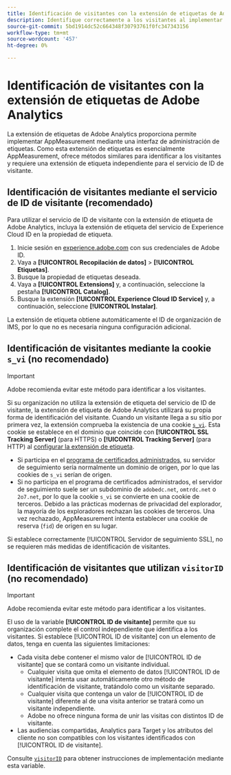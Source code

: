 ```yaml
---
title: Identificación de visitantes con la extensión de etiquetas de Adobe Analytics
description: Identifique correctamente a los visitantes al implementar la extensión de etiquetas de Adobe Analytics.
source-git-commit: 5bd1914dc52c664348f30793761f0fc347343156
workflow-type: tm+mt
source-wordcount: '457'
ht-degree: 0%

---
```


# Identificación de visitantes con la extensión de etiquetas de Adobe Analytics

La extensión de etiquetas de Adobe Analytics proporciona permite implementar AppMeasurement mediante una interfaz de administración de etiquetas. Como esta extensión de etiquetas es esencialmente AppMeasurement, ofrece métodos similares para identificar a los visitantes y requiere una extensión de etiqueta independiente para el servicio de ID de visitante.

## Identificación de visitantes mediante el servicio de ID de visitante (recomendado)

Para utilizar el servicio de ID de visitante con la extensión de etiqueta de Adobe Analytics, incluya la extensión de etiqueta del servicio de Experience Cloud ID en la propiedad de etiqueta.

1. Inicie sesión en [experience.adobe.com](https://experience.adobe.com) con sus credenciales de Adobe ID.
1. Vaya a **[!UICONTROL Recopilación de datos]** > **[!UICONTROL Etiquetas]**.
1. Busque la propiedad de etiquetas deseada.
1. Vaya a **[!UICONTROL Extensions]** y, a continuación, seleccione la pestaña **[!UICONTROL Catalog]**.
1. Busque la extensión **[!UICONTROL Experience Cloud ID Service]** y, a continuación, seleccione **[!UICONTROL Instalar]**.

La extensión de etiqueta obtiene automáticamente el ID de organización de IMS, por lo que no es necesaria ninguna configuración adicional.

## Identificación de visitantes mediante la cookie `s_vi` (no recomendado)

>[!IMPORTANT]
>
>Adobe recomienda evitar este método para identificar a los visitantes.

Si su organización no utiliza la extensión de etiqueta del servicio de ID de visitante, la extensión de etiqueta de Adobe Analytics utilizará su propia forma de identificación del visitante. Cuando un visitante llega a su sitio por primera vez, la extensión comprueba la existencia de una cookie [`s_vi`](https://experienceleague.adobe.com/en/docs/core-services/interface/data-collection/cookies/analytics). Esta cookie se establece en el dominio que coincide con **[!UICONTROL SSL Tracking Server]** (para HTTPS) o **[!UICONTROL Tracking Server]** (para HTTP) al [configurar la extensión de etiqueta](https://experienceleague.adobe.com/en/docs/experience-platform/tags/extensions/client/analytics/overview).

* Si participa en el [programa de certificados administrados](https://experienceleague.adobe.com/en/docs/core-services/interface/data-collection/adobe-managed-cert), su servidor de seguimiento sería normalmente un dominio de origen, por lo que las cookies de `s_vi` serían de origen.
* Si no participa en el programa de certificados administrados, el servidor de seguimiento suele ser un subdominio de `adobedc.net`, `omtrdc.net` o `2o7.net`, por lo que la cookie `s_vi` se convierte en una cookie de terceros. Debido a las prácticas modernas de privacidad del explorador, la mayoría de los exploradores rechazan las cookies de terceros. Una vez rechazado, AppMeasurement intenta establecer una cookie de reserva (`fid`) de origen en su lugar.

Si establece correctamente [!UICONTROL Servidor de seguimiento SSL], no se requieren más medidas de identificación de visitantes.

## Identificación de visitantes que utilizan `visitorID` (no recomendado)

>[!IMPORTANT]
>
>Adobe recomienda evitar este método para identificar a los visitantes.

El uso de la variable **[!UICONTROL ID de visitante]** permite que su organización complete el control independiente que identifica a los visitantes. Si establece [!UICONTROL ID de visitante] con un elemento de datos, tenga en cuenta las siguientes limitaciones:

* Cada visita debe contener el mismo valor de [!UICONTROL ID de visitante] que se contará como un visitante individual.
   * Cualquier visita que omita el elemento de datos [!UICONTROL ID de visitante] intenta usar automáticamente otro método de identificación de visitante, tratándolo como un visitante separado.
   * Cualquier visita que contenga un valor de [!UICONTROL ID de visitante] diferente al de una visita anterior se tratará como un visitante independiente.
   * Adobe no ofrece ninguna forma de unir las visitas con distintos ID de visitante.
* Las audiencias compartidas, Analytics para Target y los atributos del cliente no son compatibles con los visitantes identificados con [!UICONTROL ID de visitante].

Consulte [`visitorID`](/help/implement/vars/config-vars/visitorid.md) para obtener instrucciones de implementación mediante esta variable.
